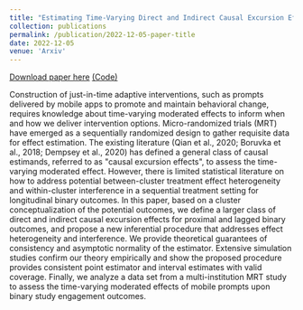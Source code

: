 ```yaml
---
title: "Estimating Time-Varying Direct and Indirect Causal Excursion Effects with Longitudinal Binary Outcomes"
collection: publications
permalink: /publication/2022-12-05-paper-title
date: 2022-12-05
venue: 'Arxiv'
---
```



[Download paper here](https://arxiv.org/abs/2212.01472)    [(Code)](https://github.com/Herashi/binaryMRT-mHealth)


Construction of just-in-time adaptive interventions, such as prompts delivered by mobile apps to promote and maintain behavioral change, requires knowledge about time-varying moderated effects to inform when and how we deliver intervention options. Micro-randomized trials (MRT) have emerged as a sequentially randomized design to gather requisite data for effect estimation. The existing literature (Qian et al., 2020; Boruvka et al., 2018; Dempsey et al., 2020) has defined a general class of causal estimands, referred to as "causal excursion effects", to assess the time-varying moderated effect. However, there is limited statistical literature on how to address potential between-cluster treatment effect heterogeneity and within-cluster interference in a sequential treatment setting for longitudinal binary outcomes. In this paper, based on a cluster conceptualization of the potential outcomes, we define a larger class of direct and indirect causal excursion effects for proximal and lagged binary outcomes, and propose a new inferential procedure that addresses effect heterogeneity and interference. We provide theoretical guarantees of consistency and asymptotic normality of the estimator. Extensive simulation studies confirm our theory empirically and show the proposed procedure provides consistent point estimator and interval estimates with valid coverage. Finally, we analyze a data set from a multi-institution MRT study to assess the time-varying moderated effects of mobile prompts upon binary study engagement outcomes.
